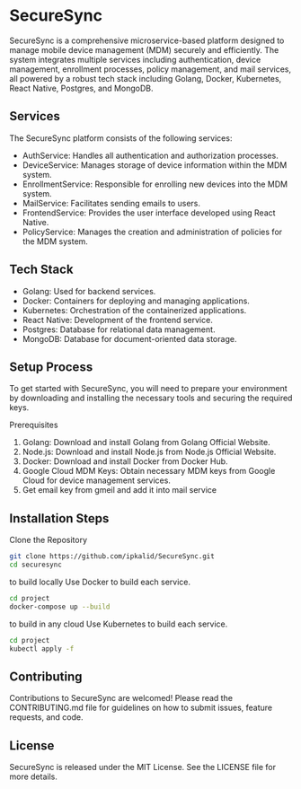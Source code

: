 # SecureSync
SecureSync is a comprehensive microservice-based platform designed to manage mobile device management (MDM) securely and efficiently. The system integrates multiple services including authentication, device management, enrollment processes, policy management, and mail services, all powered by a robust tech stack including Golang, Docker, Kubernetes, React Native, Postgres, and MongoDB.

## Services
The SecureSync platform consists of the following services:

- AuthService: Handles all authentication and authorization processes.
- DeviceService: Manages storage of device information within the MDM system.
- EnrollmentService: Responsible for enrolling new devices into the MDM system.
- MailService: Facilitates sending emails to users.
- FrontendService: Provides the user interface developed using React Native.
- PolicyService: Manages the creation and administration of policies for the MDM system.
## Tech Stack
- Golang: Used for backend services.
- Docker: Containers for deploying and managing applications.
- Kubernetes: Orchestration of the containerized applications.
- React Native: Development of the frontend service.
- Postgres: Database for relational data management.
- MongoDB: Database for document-oriented data storage.
## Setup Process
To get started with SecureSync, you will need to prepare your environment by downloading and installing the necessary tools and securing the required keys.

Prerequisites
1. Golang: Download and install Golang from Golang Official Website.
2. Node.js: Download and install Node.js from Node.js Official Website.
3. Docker: Download and install Docker from Docker Hub.
4. Google Cloud MDM Keys: Obtain necessary MDM keys from Google Cloud for device management services.
5. Get email key from gmeil and add it into mail service
## Installation Steps
Clone the Repository

```bash
git clone https://github.com/ipkalid/SecureSync.git
cd securesync
```
to build locally
Use Docker to build each service.
```bash
cd project
docker-compose up --build
```

to build in any cloud
Use Kubernetes to build each service.
```bash
cd project
kubectl apply -f
```

## Contributing
Contributions to SecureSync are welcomed! Please read the CONTRIBUTING.md file for guidelines on how to submit issues, feature requests, and code.

## License
SecureSync is released under the MIT License. See the LICENSE file for more details.





